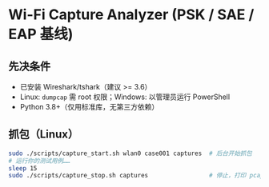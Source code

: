 # Wi-Fi Capture Analyzer (PSK / SAE / EAP 基线)

## 先决条件
- 已安装 Wireshark/tshark（建议 >= 3.6）
- Linux: `dumpcap` 需 root 权限；Windows: 以管理员运行 PowerShell
- Python 3.8+（仅用标准库，无第三方依赖）

## 抓包（Linux）
```bash
sudo ./scripts/capture_start.sh wlan0 case001 captures  # 后台开始抓包
# 运行你的测试用例……
sleep 15
sudo ./scripts/capture_stop.sh captures                 # 停止，打印 pcap 路径
